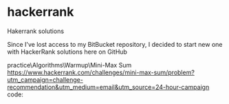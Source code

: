# hackerrank
Hakerrank solutions


Since I've lost access to my BitBucket repository, I decided to start new one with HackerRank solutions here on GitHub

practice\Algorithms\Warmup\Mini-Max Sum
https://www.hackerrank.com/challenges/mini-max-sum/problem?utm_campaign=challenge-recommendation&utm_medium=email&utm_source=24-hour-campaign
code: 
